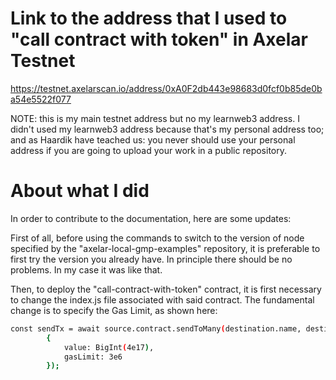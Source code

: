 # Link to the address that I used to "call contract with token" in Axelar Testnet

https://testnet.axelarscan.io/address/0xA0F2db443e98683d0fcf0b85de0ba54e5522f077

NOTE: this is my main testnet address but no my learnweb3 address. I didn't used my learnweb3 address because that's my personal address too; and as Haardik have teached us: you never should use your personal address if you are going to upload your work in a public repository.

# About what I did

In order to contribute to the documentation, here are some updates:

First of all, before using the commands to switch to the version of node specified by the "axelar-local-gmp-examples" repository, it is preferable to first try the version you already have. In principle there should be no problems. In my case it was like that.

Then, to deploy the "call-contract-with-token" contract, it is first necessary to change the index.js file associated with said contract. The fundamental change is to specify the Gas Limit, as shown here:

```bash
const sendTx = await source.contract.sendToMany(destination.name, destination.distributionExecutable, accounts, 'aUSDC', amount,
        {
            value: BigInt(4e17),
            gasLimit: 3e6
        });
```
        
